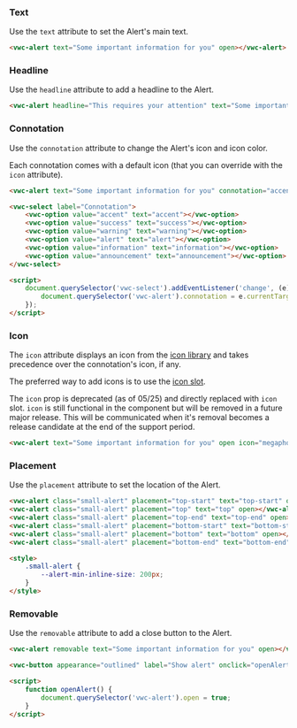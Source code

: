 ### Text

Use the `text` attribute to set the Alert's main text.

```html preview 100px
<vwc-alert text="Some important information for you" open></vwc-alert>
```

### Headline

Use the `headline` attribute to add a headline to the Alert.

```html preview 100px
<vwc-alert headline="This requires your attention" text="Some important information for you" open></vwc-alert>
```

### Connotation

Use the `connotation` attribute to change the Alert's icon and icon color.

<vwc-note connotation="information">
	<vwc-icon slot="icon" name="info-line" label="Note:"></vwc-icon>

Each connotation comes with a default icon (that you can override with the `icon` attribute).

</vwc-note>

```html preview 350px
<vwc-alert text="Some important information for you" connotation="accent" open></vwc-alert>

<vwc-select label="Connotation">
	<vwc-option value="accent" text="accent"></vwc-option>
	<vwc-option value="success" text="success"></vwc-option>
	<vwc-option value="warning" text="warning"></vwc-option>
	<vwc-option value="alert" text="alert"></vwc-option>
	<vwc-option value="information" text="information"></vwc-option>
	<vwc-option value="announcement" text="announcement"></vwc-option>
</vwc-select>

<script>
	document.querySelector('vwc-select').addEventListener('change', (e) => {
		document.querySelector('vwc-alert').connotation = e.currentTarget.value;
	});
</script>
```

### Icon

The `icon` attribute displays an icon from the [icon library](/icons/icons-gallery) and takes precedence over the connotation's icon, if any.

The preferred way to add icons is to use the [icon slot](/components/alert/code/#icon-slot).

<vwc-note connotation="warning" headline="Deprecated Prop: icon">
	<vwc-icon slot="icon" name="warning-line" label="Warning:"></vwc-icon>

The `icon` prop is deprecated (as of 05/25) and directly replaced with `icon` slot. `icon` is still functional in the component but will be removed in a future major release. This will be communicated when it's removal becomes a release candidate at the end of the support period.

</vwc-note>

```html preview 100px
<vwc-alert text="Some important information for you" open icon="megaphone-solid"></vwc-alert>
```

### Placement

Use the `placement` attribute to set the location of the Alert.

```html preview center 250px
<vwc-alert class="small-alert" placement="top-start" text="top-start" open></vwc-alert>
<vwc-alert class="small-alert" placement="top" text="top" open></vwc-alert>
<vwc-alert class="small-alert" placement="top-end" text="top-end" open></vwc-alert>
<vwc-alert class="small-alert" placement="bottom-start" text="bottom-start" open></vwc-alert>
<vwc-alert class="small-alert" placement="bottom" text="bottom" open></vwc-alert>
<vwc-alert class="small-alert" placement="bottom-end" text="bottom-end" open></vwc-alert>

<style>
	.small-alert {
		--alert-min-inline-size: 200px;
	}
</style>
```

### Removable

Use the `removable` attribute to add a close button to the Alert.

```html preview 100px
<vwc-alert removable text="Some important information for you" open></vwc-alert>

<vwc-button appearance="outlined" label="Show alert" onclick="openAlert()"></vwc-button>

<script>
	function openAlert() {
		document.querySelector('vwc-alert').open = true;
	}
</script>
```
